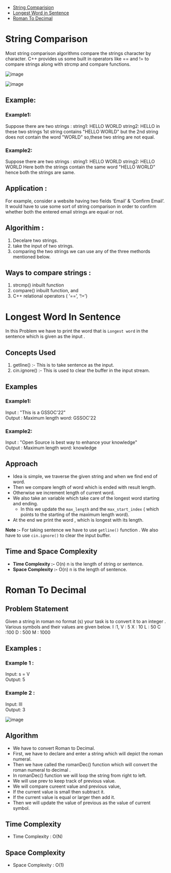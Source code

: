 <!-- Table of contents  -->
- [String Comparision](#string-comparison)
- [Longest Word in Sentence](#longest-word-in-sentence)
- [Roman To Decimal](#roman-to-decimal) 

# String Comparison
Most string comparison algorithms compare the strings character by character. C++ provides us some built in operators like == and != to compare strings along with strcmp and compare functions.

![image](https://user-images.githubusercontent.com/100208233/162633708-61773b59-35ff-4290-bc66-0d370ed42645.png)

![image](https://user-images.githubusercontent.com/100208233/162752958-b3be8277-195f-4b86-8b38-950dfaf7a6e8.png)


## Example:

### Example1:
Suppose there are two strings :
string1: HELLO WORLD
string2: HELLO
in these two strings 1st string contains "HELLO WORLD" but the 2nd string does not contain the word "WORLD" so,these two string are not equal.

### Example2:
Suppose there are two strings :
string1: HELLO WORLD
string2: HELLO WORLD
Here both the strings contain the same word "HELLO WORLD" hence both the strings are same.  

## Application :
For example, consider a website having two fields ‘Email’ & ‘Confirm Email’. It would have to use some sort of string comparison in order to confirm whether both the entered email strings are equal or not.

## Algorithim :
1. Decelare two strings.
2. take the input of two strings.
3. comparing the two strings we can use any of the three methords mentioned below.

## Ways to compare strings :
1. strcmp() inbuilt function
2. compare() inbuilt function, and
3. C++ relational operators ( ‘==’, ‘!=’)

# Longest Word In Sentence

In this Problem we have to print the word that is `Longest word` in the sentence which is given as the input .

## Concepts Used

1. getline() :- This is to take sentence as the input.
2. cin.ignore() :- This is used to clear the buffer in the input stream.

## Examples

### Example1:
Input : "This is a GSSOC'22" \
Output : Maximum length word: GSSOC'22

### Example2:
Input : "Open Source is best way to enhance your knowledge" \
Output : Maximum length word: knowledge 

## Approach

- Idea is simple, we traverse the given string and when we find end of word.
- Then we compare length of word which is ended with result length.
- Otherwise we increment length of current word.
- We also take an variable which take care of the longest word starting and ending.
  - In this we update the `max_length` and the `max_start_index` ( which points to the starting of the maximum length word).
- At the end we print the word , which is longest with its length.

**Note :-** For taking sentence we have to use `getline()` function . We also have to use `cin.ignore()` to clear the input buffer.

## Time and Space Complexity

- **Time Complexity :-** O(n) n is the length of string or sentence.
- **Space Complexity :-** O(n) n is the length of sentence.

# Roman To Decimal

## Problem Statement
Given a string in roman no format (s)  your task is to convert it to an integer . Various symbols and their values are given below.
I :1, V : 5 X : 10 L : 50 C :100 D : 500 M : 1000

## Examples :

### Example 1 : 
Input: s = V \
Output: 5

### Example 2 : 
Input: III \
Output: 3

![image](https://user-images.githubusercontent.com/94742536/169452774-8d033d92-c614-44cc-b401-ce79b63c3f91.png)


## Algorithm
- We have to convert Roman to Decimal.
- First, we have to declare and enter a string which will depict the roman numeral.
- Then we have called the romanDec() function which will convert the roman numeral to decimal .
- In romanDec() function we will loop the string from right to left.
- We will use prev to keep track of previous value.
- We will compare cureent value and previous value,
- If the current value is small then subtract it.
- If the current value is equal or larger then add it.
- Then we will update the value of previous as the value of current symbol.

## Time Complexity
- Time Complexity : O(N)
## Space Complexity
- Space Complexity : O(1) 

